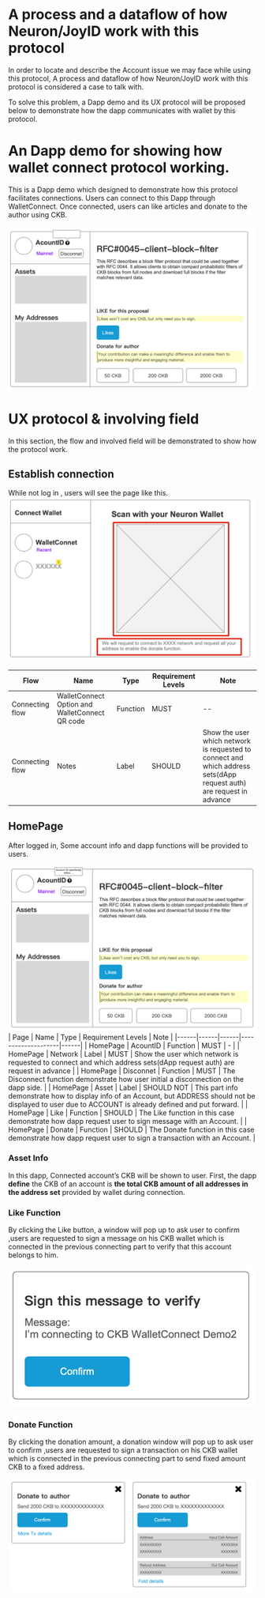 # A process and a dataflow of how Neuron/JoyID work with this protocol
In order to locate and describe the Account issue we may face while using this protocol, A process and dataflow of how Neuron/JoyID work with this protocol is considered a case to talk with.

To solve this problem, a Dapp demo and its UX protocol will be proposed below to demonstrate how the dapp communicates with wallet by this protocol.
# An Dapp demo for showing how wallet connect protocol working.

This is a Dapp demo which designed to demonstrate how this protocol facilitates connections. Users can connect to this Dapp through WalletConnect. Once connected, users can like articles and donate to the author using CKB.

![pic 2](pic/DappHomePage.png)  

# UX protocol & involving field

In this section, the flow and involved field will be demonstrated to show how the protocol work.

## Establish connection

While not log in , users will see the page like this.
![pic 1](pic/NotLogIn.png)  

| Flow | Name | Type | Requirement Levels | Note |
|------|------|------|--------------------|------|
| Connecting flow | WalletConnect Option and WalletConnect QR code | Function | MUST | -- |
| Connecting flow | Notes | Label | SHOULD | Show the user which network is requested to connect and which address sets(dApp request auth) are request in advance |

<!-- 问题：是否验证地址集合中所有地址属于当前用户？ -->
<!-- 问题：同一个私钥 使用metamask登录（kecake?）的/和neuron（加密算法...）登录的需要是同一个用户吗？ （根据定义，可以不需要）-->
<!-- 用户身份的绑定是 地址？公钥？ -->
<!-- 唯一索引是地址？公钥？-->

<!-- 问题：当用户Like时，同一个私钥的身份如何被绑定，现在同一个私钥可能生成2个公钥，以至于身份不被确定 -->
<!-- 假如是同一个私钥，有2个钱包(【曲线】R1?K1？ [HD：Path] ACP? K1?) -->
<!-- 做identity 验证行不通 -->

<!-- 用户身份的绑定是 地址？公钥？ 使用Account -->
<!-- dapp 白名单登录（有一个地址有权限）：文章就能看 -->
<!-- dapp 合并Cell 转账（所有地址）-->

<!-- 建立连接时Account身份验证？Identity 如何设计。HD钱包如何设计？非HD钱包如何设计-->
<!-- Case：HD登录（HD钱包的identify可以是什么），非HD登录也OK（非HD钱包的identify可以是什么）-->
<!-- 登录成功的定义：两次登录被识别为相同的身份 -->

<!-- 产品层面登录成功的定义：如果用同一种（算法）钱包，同一Seed登录，被识别为相同的身份；如果用不同（算法）钱包，同一Seed登录，可以不被识别为相同的身份； -->
<!-- 问题：同一个私钥 使用metamask登录（kecake?）的/和neuron（加密算法...）登录的需要是同一个用户吗？ （根据定义，可以不需要）-->

<!-- To do: 协议层面 + UX -->
<!-- 协议层面: -->
<!-- UX层面:在身份定义确认后，修改对应General Component UX protocol -->

## HomePage

After logged in, Some account info and dapp functions will be provided to users. 

![pic 1](pic/Homepage.png)  
| Page | Name | Type | Requirement Levels | Note |
|------|------|------|--------------------|------|
| HomePage | AcountID | Function | MUST | - |
| HomePage | Network | Label | MUST | Show the user which network is requested to connect and which address sets(dApp request auth) are request in advance |
| HomePage | Disconnet | Function | MUST | The Disconnect function demonstrate how user initial a disconnection on the dapp side. |
| HomePage | Asset | Label | SHOULD NOT | This part info demonstrate how to display info of an Account, but ADDRESS should not be displayed to user due to ACCOUNT is already defined and put forward.   |
| HomePage | Like | Function | SHOULD | The Like function in this case demonstrate how dapp request user to sign message with an Account. |
| HomePage | Donate | Function | SHOULD | The Donate function in this case demonstrate how dapp request user to sign a transaction with an Account. |


### Asset Info

In this dapp, Connected account’s CKB will be shown to user.
First, the dapp **define** the CKB of an account is **the total CKB amount of all addresses in the address set** provided by wallet during connection.

### Like Function
By clicking the Like button, a window will pop up to ask user to confirm ,users are requested to sign a message on his CKB wallet which is connected in the previous connecting part to verify that this account belongs to him.

![pic 2](pic/LikeConfirmWindow.png)  

### Donate Function
By clicking the donation amount, a donation window will pop up to ask user to confirm ,users are requested to sign a transaction on his CKB wallet which is connected in the previous connecting part to send fixed amount CKB to a fixed address.

![pic 3](pic/DonationWindow.png)  
